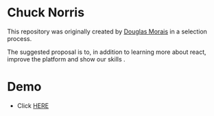 # Chuck Norris

This repository was originally created by [Douglas Morais](https://github.com/mrdouglasmorais) in a selection process.

The suggested proposal is to, in addition to learning more about react, improve the platform and show our skills .

# Demo

- Click [HERE](https://chuck-norris2-1.vercel.app/)
